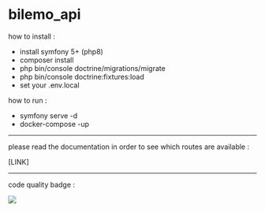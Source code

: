 # bilemo_api

how to install : 

- install symfony 5+ (php8)
- composer install
- php bin/console doctrine/migrations/migrate
- php bin/console doctrine:fixtures:load
- set your .env.local

how to run : 

- symfony serve -d
- docker-compose -up

<hr>

please read the documentation in order to see which routes are available : 

[LINK]

<hr>

code quality badge : 

<a href="https://codeclimate.com/github/ThomasLdev/bilemo_api/maintainability"><img src="https://api.codeclimate.com/v1/badges/1a1733ff9d290cb2c46e/maintainability" /></a>
